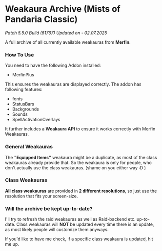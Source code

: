 # Weakaura Archive (Mists of Pandaria Classic)
*Patch 5.5.0 Build (61767)*
*Updated on - 02.07.2025*

A full archive of all currently available weakauras from **Merfin**.

### How To Use

You need to have the following Addon installed:
- MerfinPlus

This ensures the weakauras are displayed correctly. The addon has following features:
- fonts
- StatusBars
- Backgrounds
- Sounds
- SpellActivationOverlays

It further includes a **Weakaura API** to ensure it works correctly with Merfin Weakauras.

### General Weakauras
The **"Equipped Items"** weakaura might be a duplicate, as most of the class weakauras already provide that. So the weakaura is only for people, who don't actually use the class weakauras. (shame on you either way :D )

### Class Weakauras

**All class weakauras** are provided in __2 different resolutions__, so just use the resolution that fits your screen-size.


### Will the archive be kept up-to-date?
I'll try to refresh the raid weakauras as well as Raid-backend etc. up-to-date.
Class weakauras will **NOT** be updated every time there is an update, as most likely people will customize them anyways.

If you'd like to have me check, if a specific class weakaura is updated, hit me up.



